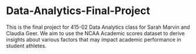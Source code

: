 # Data-Analytics-Final-Project
This is the final project for 415-02 Data Analytics class for Sarah Marvin and Claudia Geer.
We aim to use the NCAA Academic scores dataset to derive insights about various factors that may impact academic performance in student athletes. 
